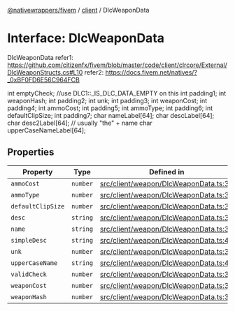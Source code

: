 [@nativewrappers/fivem](../../README.md) / [client](../README.md) / DlcWeaponData

# Interface: DlcWeaponData

DlcWeaponData
refer1: https://github.com/citizenfx/fivem/blob/master/code/client/clrcore/External/DlcWeaponStructs.cs#L10
refer2: https://docs.fivem.net/natives/?_0xBF0FD6E56C964FCB

int emptyCheck; //use DLC1::_IS_DLC_DATA_EMPTY on this
int padding1;
int weaponHash;
int padding2;
int unk;
int padding3;
int weaponCost;
int padding4;
int ammoCost;
int padding5;
int ammoType;
int padding6;
int defaultClipSize;
int padding7;
char nameLabel[64];
char descLabel[64];
char desc2Label[64]; // usually "the" + name
char upperCaseNameLabel[64];

## Properties

| Property | Type | Defined in |
| ------ | ------ | ------ |
| `ammoCost` | `number` | [src/client/weapon/DlcWeaponData.ts:35](https://github.com/nativewrappers/fivem/blob/09478da418b400a28e2cc17ab86f47c957997aed/src/client/weapon/DlcWeaponData.ts#L35) |
| `ammoType` | `number` | [src/client/weapon/DlcWeaponData.ts:36](https://github.com/nativewrappers/fivem/blob/09478da418b400a28e2cc17ab86f47c957997aed/src/client/weapon/DlcWeaponData.ts#L36) |
| `defaultClipSize` | `number` | [src/client/weapon/DlcWeaponData.ts:37](https://github.com/nativewrappers/fivem/blob/09478da418b400a28e2cc17ab86f47c957997aed/src/client/weapon/DlcWeaponData.ts#L37) |
| `desc` | `string` | [src/client/weapon/DlcWeaponData.ts:39](https://github.com/nativewrappers/fivem/blob/09478da418b400a28e2cc17ab86f47c957997aed/src/client/weapon/DlcWeaponData.ts#L39) |
| `name` | `string` | [src/client/weapon/DlcWeaponData.ts:38](https://github.com/nativewrappers/fivem/blob/09478da418b400a28e2cc17ab86f47c957997aed/src/client/weapon/DlcWeaponData.ts#L38) |
| `simpleDesc` | `string` | [src/client/weapon/DlcWeaponData.ts:40](https://github.com/nativewrappers/fivem/blob/09478da418b400a28e2cc17ab86f47c957997aed/src/client/weapon/DlcWeaponData.ts#L40) |
| `unk` | `number` | [src/client/weapon/DlcWeaponData.ts:33](https://github.com/nativewrappers/fivem/blob/09478da418b400a28e2cc17ab86f47c957997aed/src/client/weapon/DlcWeaponData.ts#L33) |
| `upperCaseName` | `string` | [src/client/weapon/DlcWeaponData.ts:41](https://github.com/nativewrappers/fivem/blob/09478da418b400a28e2cc17ab86f47c957997aed/src/client/weapon/DlcWeaponData.ts#L41) |
| `validCheck` | `number` | [src/client/weapon/DlcWeaponData.ts:31](https://github.com/nativewrappers/fivem/blob/09478da418b400a28e2cc17ab86f47c957997aed/src/client/weapon/DlcWeaponData.ts#L31) |
| `weaponCost` | `number` | [src/client/weapon/DlcWeaponData.ts:34](https://github.com/nativewrappers/fivem/blob/09478da418b400a28e2cc17ab86f47c957997aed/src/client/weapon/DlcWeaponData.ts#L34) |
| `weaponHash` | `number` | [src/client/weapon/DlcWeaponData.ts:32](https://github.com/nativewrappers/fivem/blob/09478da418b400a28e2cc17ab86f47c957997aed/src/client/weapon/DlcWeaponData.ts#L32) |
